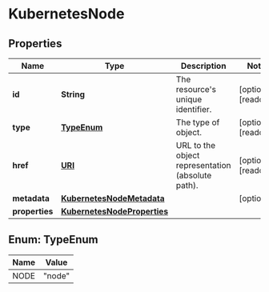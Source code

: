 

# KubernetesNode

## Properties

| Name | Type | Description | Notes |
| ------------ | ------------- | ------------- | ------------- |
| **id** | **String** | The resource&#39;s unique identifier. |  [optional] [readonly] |
| **type** | [**TypeEnum**](#TypeEnum) | The type of object. |  [optional] [readonly] |
| **href** | [**URI**](URI.md) | URL to the object representation (absolute path). |  [optional] [readonly] |
| **metadata** | [**KubernetesNodeMetadata**](KubernetesNodeMetadata.md) |  |  [optional] |
| **properties** | [**KubernetesNodeProperties**](KubernetesNodeProperties.md) |  |  |



## Enum: TypeEnum

| Name | Value |
| ---- | -----
| NODE | &quot;node&quot; |


